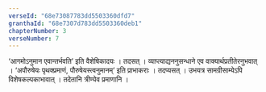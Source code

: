 ```yaml
---
verseId: "68e73087783dd5503360dfd7"
granthaId: "68e7307d783dd5503360deb1"
chapterNumber: 3
verseNumber: 7
---
```


 ‘आगमोऽनुमान एवान्तर्भवति’ इति वैशेषिकादयः । तदसत् । व्याप्त्याद्यननुसन्धाने एव वाक्यार्थप्रतीतेरनुभवात् । ‘अपौरुषेयः पृथक्प्रमाणं, पौरुषेयस्त्वनुमानम्’ इति प्राभाकराः । तदप्यसत् । उभयत्र सामग्रीसाम्येऽपि विशेषकल्पकाभावात् । तदेतानि त्रीण्येव प्रमाणानि ।
